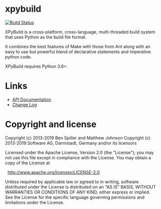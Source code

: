 xpybuild
========
[![Build Status](https://travis-ci.com/xpybuild/xpybuild.svg?branch=master)](https://travis-ci.com/xpybuild/xpybuild)

XPyBuild is a cross-platform, cross-language, multi-threaded build system that uses Python as the build file format. 

It combines the best features of Make with those from Ant along with an easy to use but powerful blend of declarative statements and imperative python code.

XPyBuild requires Python 3.6+. 

Links
=====
* [API Documentation](https://xpybuild.github.io/xpybuild/)
* [Change Log](https://github.com/xpybuild/xpybuild/blob/master/doc/changelog.md)

Copyright and license
=====================
Copyright (c) 2013-2019 Ben Spiller and Matthew Johnson
Copyright (c) 2013-2019 Software AG, Darmstadt, Germany and/or its licensors

Licensed under the Apache License, Version 2.0 (the "License");
you may not use this file except in compliance with the License.
You may obtain a copy of the License at

  http://www.apache.org/licenses/LICENSE-2.0

Unless required by applicable law or agreed to in writing, software
distributed under the License is distributed on an "AS IS" BASIS,
WITHOUT WARRANTIES OR CONDITIONS OF ANY KIND, either express or implied.
See the License for the specific language governing permissions and
limitations under the License.
